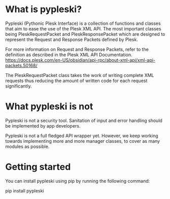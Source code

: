 # What is pypleski?

Pypleski (Pythonic Plesk Interface) is a collection of functions and classes that aim to ease the use of the Plesk XML API. The most important classes being PleskRequestPacket and PleskResponsePacket which are designed to represent the Request and Response Packets defined by Plesk.

For more information on Request and Response Packets, refer to the definition as described in the Plesk XML API Documentation.
https://docs.plesk.com/en-US/obsidian/api-rpc/about-xml-api/xml-api-packets.50168/

The PleskRequestPacket class takes the work of writing complete XML requests thus reducing the amount of written code for each request significantly.


# What pypleski is not
Pypleski is not a security tool. Sanitation of input and error handling should be implemented by app developers. 

Pypleski is not a full fledged API wrapper yet. However, we keep working towards implementing more and more manager classes, to cover as many modules as possible.

# Getting started 
You can install pypleski using pip by running the following command:

pip install pypleski

